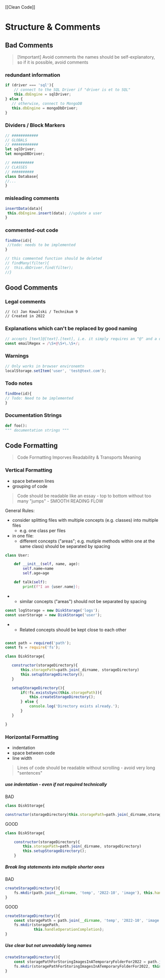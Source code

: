 [[Clean Code]]


# Structure & Comments

## Bad Comments

>[!important]  Avoid comments
>the names should be self-explanatory, so
>if it is possible, avoid comments

### redundant information
 ```js
 if (driver === 'sql'){
	 // connect to the SQL Driver if "driver is et to SQL"
	 this.dbEngine = sqlDriver;
} else {
	// otherwise, connect to MongoDB
	this.dbEngine = mongoDbDriver;
}
```

### Dividers / Block Markers
```js
// ############
// GLOBALS
// ############
let sqlDriver;
let mongoDBDriver;

// ##########
// CLASSES
// ##########
class Database{
//...
}
```

### misleading comments
```js
insertData(data){
 this.dbEngine.insert(data); //update a user
}
```

### commented-out code
```js
findOne(id){
 //todo: needs to be implemented
}

// this commented function should be deleted
// findMany(filter){           
//	this.dbDriver.find(filter);
//}
```


## Good Comments
### Legal comments
```
// (c) Jan Kowalski / Technikum 9
// Created in 2022

```

### Explanations which can't be replaced by good naming
```js
// accepts [text]@[text].[text], i.e. it simply requires an "@" and a dot
const emailRegex = /\S+@\S+\.\S+/;
```

### Warnings
```js
// Only works in browser environemtn
localStorage.setItem('user', 'test@text.com');
```

### Todo notes
```js
findOne(id){
// Todo: Need to be implemented
}
```

### Documentation Strings
```python
def foo():
""" documentation strings """

```



## Code Formatting
> Code Formatting Imporves Readability & Transports Meaning

### Vertical Formatting
- space between lines
- grouping of code

> Code should be readable like an essay - top to bottom without too many "jumps" - SMOOTH READING FLOW

General Rules:
- consider splitting files with multiple concepts (e.g. classes) into multiple files
	- e.g. one class per files
- in one file: 
	- different concepts ("areas"; e.g. mutiple methods within one at the same class) should be separated by spacing
```python
class User:

	def __init__(self, name, age):
		self.name=name
		self.age=age

	def talk(self):
		print(f"I am {user.name});
```
-			  
	- similar concepts ("areas") should not be separated by spacing
```js
const logStorage = new DiskStorage('logs');
const userStorage = new DiskStorage('user');
```
-
	- Related concepts should be kept close to each other
 ```js

const path = required('path');
const fs = require('fs');

class DiskStorage{

	constructor(storageDirectory){
		this.storagePath=path.join(_dirname, storageDirectory)
		this.setupStorageDirectory();
	}

	setupStorageDirectory(){
		if(!fs.existsSync(this.storagePath)){
			this.createStorageDirectory();
		} else {
			console.log('Directory exists already.');
		}
	}

 }
```


### Horizontal Formatting
- indentation
- space between code
- line width

> Lines of code should be readable without scrolling - avoid very long "sentences"

##### use indentation - even if not required technically

BAD
```js
class DiskStorage{

constructor(storageDirectory)this.storagePath=path.join(_dirname,storageDirectorytthis.setupStorageDirectory();}
```

GOOD
```js
class DiskStorage{

	constructor(storageDirectory){
		this.storagePath=path.join(_dirname, storageDirectory)
		this.setupStorageDirectory();
	}
```

##### Break ling statements into mutiple shorter ones

BAD
```js
createStorageDirectory(){
	fs.mkdir(path.join(__dirname, 'temp', '2022-10', 'image'), this.handleOperationCompletion);
}
```

GOOD
```js
createStorageDirectory(){
	const storagePath = path.join(__dirname, 'temp', '2022-10', 'image');
	fs.mkdir(storagePath,
			 this.handleOperationCompletion);
}
```

##### Use clear but not unreadably long names
```js
createStorageDirectory(){
	const storagePathForStoringImagesInATemporaryFolderFor2022 = path.join(__dirname, 'temp', '2022-10', 'image');
	fs.mkdir(storagePathForStoringImagesInATemporaryFolderFor2022, this.handleOperationCompletion);
}
```





















